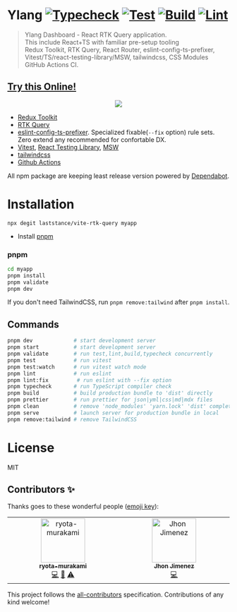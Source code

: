 # Ylang [![Typecheck](https://github.com/laststance/vite-rtk-query/actions/workflows/typecheck.yml/badge.svg)](https://github.com/laststance/vite-rtk-query/actions/workflows/typecheck.yml) [![Test](https://github.com/laststance/vite-rtk-query/actions/workflows/test.yml/badge.svg)](https://github.com/laststance/vite-rtk-query/actions/workflows/test.yml) [![Build](https://github.com/laststance/vite-rtk-query/actions/workflows/build.yml/badge.svg)](https://github.com/laststance/vite-rtk-query/actions/workflows/build.yml) [![Lint](https://github.com/laststance/vite-rtk-query/actions/workflows/lint.yml/badge.svg)](https://github.com/laststance/vite-rtk-query/actions/workflows/lint.yml)

> Ylang Dashboard - React RTK Query application.  
> This include React+TS with familiar pre-setup tooling  
> Redux Toolkit, RTK Query, React Router, eslint-config-ts-prefixer, Vitest/TS/react-testing-library/MSW, tailwindcss, CSS Modules GitHub Actions CI.

## [Try this Online!](https://codesandbox.io/p/github/laststance/vite-rtk-query/main?import=true&layout=%257B%2522sidebarPanel%2522%253A%2522GIT%2522%252C%2522rootPanelGroup%2522%253A%257B%2522direction%2522%253A%2522horizontal%2522%252C%2522contentType%2522%253A%2522UNKNOWN%2522%252C%2522type%2522%253A%2522PANEL_GROUP%2522%252C%2522id%2522%253A%2522ROOT_LAYOUT%2522%252C%2522panels%2522%253A%255B%257B%2522type%2522%253A%2522PANEL_GROUP%2522%252C%2522contentType%2522%253A%2522UNKNOWN%2522%252C%2522direction%2522%253A%2522vertical%2522%252C%2522id%2522%253A%2522clld7m4o8000h3b6hsmaawe7i%2522%252C%2522sizes%2522%253A%255B70%252C30%255D%252C%2522panels%2522%253A%255B%257B%2522type%2522%253A%2522PANEL_GROUP%2522%252C%2522contentType%2522%253A%2522EDITOR%2522%252C%2522direction%2522%253A%2522horizontal%2522%252C%2522id%2522%253A%2522EDITOR%2522%252C%2522panels%2522%253A%255B%257B%2522type%2522%253A%2522PANEL%2522%252C%2522contentType%2522%253A%2522EDITOR%2522%252C%2522id%2522%253A%2522clld7m4o8000c3b6hpg0lt6ua%2522%257D%255D%252C%2522sizes%2522%253A%255B100%255D%257D%252C%257B%2522type%2522%253A%2522PANEL_GROUP%2522%252C%2522contentType%2522%253A%2522SHELLS%2522%252C%2522direction%2522%253A%2522horizontal%2522%252C%2522id%2522%253A%2522SHELLS%2522%252C%2522panels%2522%253A%255B%257B%2522type%2522%253A%2522PANEL%2522%252C%2522contentType%2522%253A%2522SHELLS%2522%252C%2522id%2522%253A%2522clld7m4o8000g3b6h3s4es0r6%2522%257D%255D%252C%2522sizes%2522%253A%255B100%255D%257D%255D%257D%252C%257B%2522type%2522%253A%2522PANEL_GROUP%2522%252C%2522contentType%2522%253A%2522DEVTOOLS%2522%252C%2522direction%2522%253A%2522vertical%2522%252C%2522id%2522%253A%2522DEVTOOLS%2522%252C%2522panels%2522%253A%255B%257B%2522type%2522%253A%2522PANEL%2522%252C%2522contentType%2522%253A%2522DEVTOOLS%2522%252C%2522id%2522%253A%2522clld7m4o8000e3b6h9st3psvm%2522%257D%255D%252C%2522sizes%2522%253A%255B100%255D%257D%255D%252C%2522sizes%2522%253A%255B47.960956959972194%252C52.039043040027806%255D%257D%252C%2522tabbedPanels%2522%253A%257B%2522clld7m4o8000c3b6hpg0lt6ua%2522%253A%257B%2522id%2522%253A%2522clld7m4o8000c3b6hpg0lt6ua%2522%252C%2522activeTabId%2522%253A%2522clomqiwf8005h3b6lc4dltc9x%2522%252C%2522tabs%2522%253A%255B%257B%2522type%2522%253A%2522FILE%2522%252C%2522filepath%2522%253A%2522%252Fpackage.json%2522%252C%2522id%2522%253A%2522clomqiwf8005h3b6lc4dltc9x%2522%252C%2522mode%2522%253A%2522temporary%2522%252C%2522state%2522%253A%2522IDLE%2522%257D%255D%257D%252C%2522clld7m4o8000e3b6h9st3psvm%2522%253A%257B%2522id%2522%253A%2522clld7m4o8000e3b6h9st3psvm%2522%252C%2522tabs%2522%253A%255B%257B%2522type%2522%253A%2522SYSTEM_METRICS%2522%252C%2522id%2522%253A%2522clly7wlzp02e13b6ivx71nygd%2522%252C%2522mode%2522%253A%2522permanent%2522%257D%252C%257B%2522type%2522%253A%2522TASK_PORT%2522%252C%2522taskId%2522%253A%2522dev%2522%252C%2522port%2522%253A3000%252C%2522id%2522%253A%2522clly8lfuo00ny3b6hdm37bbuy%2522%252C%2522mode%2522%253A%2522permanent%2522%252C%2522path%2522%253A%2522%252F%2522%257D%255D%252C%2522activeTabId%2522%253A%2522clly8lfuo00ny3b6hdm37bbuy%2522%257D%252C%2522clld7m4o8000g3b6h3s4es0r6%2522%253A%257B%2522id%2522%253A%2522clld7m4o8000g3b6h3s4es0r6%2522%252C%2522activeTabId%2522%253A%2522clld7mipg00ke3b6hpzob7gzb%2522%252C%2522tabs%2522%253A%255B%257B%2522id%2522%253A%2522clld7m4o8000f3b6hmbw6fmqd%2522%252C%2522mode%2522%253A%2522permanent%2522%252C%2522type%2522%253A%2522TERMINAL%2522%252C%2522shellId%2522%253A%2522clld7m4xm001xdai15pqz8fct%2522%257D%252C%257B%2522type%2522%253A%2522TASK_LOG%2522%252C%2522taskId%2522%253A%2522dev%2522%252C%2522id%2522%253A%2522clld7mipg00ke3b6hpzob7gzb%2522%252C%2522mode%2522%253A%2522permanent%2522%257D%252C%257B%2522type%2522%253A%2522TASK_LOG%2522%252C%2522taskId%2522%253A%2522CSB_RUN_OUTSIDE_CONTAINER%253D1%2520devcontainer%2520templates%2520apply%2520--template-id%2520%255C%2522ghcr.io%252Fdevcontainers%252Ftemplates%252Ftypescript-node%255C%2522%2520--template-args%2520%27%257B%257D%27%2520--features%2520%27%255B%255D%27%2522%252C%2522id%2522%253A%2522clomqn67i00bh3b6lqzvdc6qd%2522%252C%2522mode%2522%253A%2522permanent%2522%257D%255D%257D%257D%252C%2522showDevtools%2522%253Atrue%252C%2522showShells%2522%253Atrue%252C%2522showSidebar%2522%253Atrue%252C%2522sidebarPanelSize%2522%253A15%257D)

<div align="center">
    <a href="https://codesandbox.io/p/github/laststance/vite-rtk-query/main?import=true&layout=%257B%2522sidebarPanel%2522%253A%2522GIT%2522%252C%2522rootPanelGroup%2522%253A%257B%2522direction%2522%253A%2522horizontal%2522%252C%2522contentType%2522%253A%2522UNKNOWN%2522%252C%2522type%2522%253A%2522PANEL_GROUP%2522%252C%2522id%2522%253A%2522ROOT_LAYOUT%2522%252C%2522panels%2522%253A%255B%257B%2522type%2522%253A%2522PANEL_GROUP%2522%252C%2522contentType%2522%253A%2522UNKNOWN%2522%252C%2522direction%2522%253A%2522vertical%2522%252C%2522id%2522%253A%2522clld7m4o8000h3b6hsmaawe7i%2522%252C%2522sizes%2522%253A%255B70%252C30%255D%252C%2522panels%2522%253A%255B%257B%2522type%2522%253A%2522PANEL_GROUP%2522%252C%2522contentType%2522%253A%2522EDITOR%2522%252C%2522direction%2522%253A%2522horizontal%2522%252C%2522id%2522%253A%2522EDITOR%2522%252C%2522panels%2522%253A%255B%257B%2522type%2522%253A%2522PANEL%2522%252C%2522contentType%2522%253A%2522EDITOR%2522%252C%2522id%2522%253A%2522clld7m4o8000c3b6hpg0lt6ua%2522%257D%255D%252C%2522sizes%2522%253A%255B100%255D%257D%252C%257B%2522type%2522%253A%2522PANEL_GROUP%2522%252C%2522contentType%2522%253A%2522SHELLS%2522%252C%2522direction%2522%253A%2522horizontal%2522%252C%2522id%2522%253A%2522SHELLS%2522%252C%2522panels%2522%253A%255B%257B%2522type%2522%253A%2522PANEL%2522%252C%2522contentType%2522%253A%2522SHELLS%2522%252C%2522id%2522%253A%2522clld7m4o8000g3b6h3s4es0r6%2522%257D%255D%252C%2522sizes%2522%253A%255B100%255D%257D%255D%257D%252C%257B%2522type%2522%253A%2522PANEL_GROUP%2522%252C%2522contentType%2522%253A%2522DEVTOOLS%2522%252C%2522direction%2522%253A%2522vertical%2522%252C%2522id%2522%253A%2522DEVTOOLS%2522%252C%2522panels%2522%253A%255B%257B%2522type%2522%253A%2522PANEL%2522%252C%2522contentType%2522%253A%2522DEVTOOLS%2522%252C%2522id%2522%253A%2522clld7m4o8000e3b6h9st3psvm%2522%257D%255D%252C%2522sizes%2522%253A%255B100%255D%257D%255D%252C%2522sizes%2522%253A%255B47.960956959972194%252C52.039043040027806%255D%257D%252C%2522tabbedPanels%2522%253A%257B%2522clld7m4o8000c3b6hpg0lt6ua%2522%253A%257B%2522id%2522%253A%2522clld7m4o8000c3b6hpg0lt6ua%2522%252C%2522activeTabId%2522%253A%2522clomqiwf8005h3b6lc4dltc9x%2522%252C%2522tabs%2522%253A%255B%257B%2522type%2522%253A%2522FILE%2522%252C%2522filepath%2522%253A%2522%252Fpackage.json%2522%252C%2522id%2522%253A%2522clomqiwf8005h3b6lc4dltc9x%2522%252C%2522mode%2522%253A%2522temporary%2522%252C%2522state%2522%253A%2522IDLE%2522%257D%255D%257D%252C%2522clld7m4o8000e3b6h9st3psvm%2522%253A%257B%2522id%2522%253A%2522clld7m4o8000e3b6h9st3psvm%2522%252C%2522tabs%2522%253A%255B%257B%2522type%2522%253A%2522SYSTEM_METRICS%2522%252C%2522id%2522%253A%2522clly7wlzp02e13b6ivx71nygd%2522%252C%2522mode%2522%253A%2522permanent%2522%257D%252C%257B%2522type%2522%253A%2522TASK_PORT%2522%252C%2522taskId%2522%253A%2522dev%2522%252C%2522port%2522%253A3000%252C%2522id%2522%253A%2522clly8lfuo00ny3b6hdm37bbuy%2522%252C%2522mode%2522%253A%2522permanent%2522%252C%2522path%2522%253A%2522%252F%2522%257D%255D%252C%2522activeTabId%2522%253A%2522clly8lfuo00ny3b6hdm37bbuy%2522%257D%252C%2522clld7m4o8000g3b6h3s4es0r6%2522%253A%257B%2522id%2522%253A%2522clld7m4o8000g3b6h3s4es0r6%2522%252C%2522activeTabId%2522%253A%2522clld7mipg00ke3b6hpzob7gzb%2522%252C%2522tabs%2522%253A%255B%257B%2522id%2522%253A%2522clld7m4o8000f3b6hmbw6fmqd%2522%252C%2522mode%2522%253A%2522permanent%2522%252C%2522type%2522%253A%2522TERMINAL%2522%252C%2522shellId%2522%253A%2522clld7m4xm001xdai15pqz8fct%2522%257D%252C%257B%2522type%2522%253A%2522TASK_LOG%2522%252C%2522taskId%2522%253A%2522dev%2522%252C%2522id%2522%253A%2522clld7mipg00ke3b6hpzob7gzb%2522%252C%2522mode%2522%253A%2522permanent%2522%257D%252C%257B%2522type%2522%253A%2522TASK_LOG%2522%252C%2522taskId%2522%253A%2522CSB_RUN_OUTSIDE_CONTAINER%253D1%2520devcontainer%2520templates%2520apply%2520--template-id%2520%255C%2522ghcr.io%252Fdevcontainers%252Ftemplates%252Ftypescript-node%255C%2522%2520--template-args%2520%27%257B%257D%27%2520--features%2520%27%255B%255D%27%2522%252C%2522id%2522%253A%2522clomqn67i00bh3b6lqzvdc6qd%2522%252C%2522mode%2522%253A%2522permanent%2522%257D%255D%257D%257D%252C%2522showDevtools%2522%253Atrue%252C%2522showShells%2522%253Atrue%252C%2522showSidebar%2522%253Atrue%252C%2522sidebarPanelSize%2522%253A15%257D">
        <img src="https://digital3.nyc3.cdn.digitaloceanspaces.com/vite-rtk-query.gif" />
    </a>
</div>

- [Redux Toolkit](https://redux-toolkit.js.org/)
- [RTK Query](https://redux-toolkit.js.org/rtk-query/overview)
- [eslint-config-ts-prefixer](https://github.com/laststance/eslint-config-ts-prefixer). Specialized fixable(`--fix` option) rule sets. Zero extend any recommended for confortable DX.
- [Vitest](https://vitest.dev/), [React Testing Library](https://testing-library.com/docs/react-testing-library/intro/), [MSW](https://mswjs.io/)
- [tailwindcss](https://tailwindcss.com/)
- [Github Actions](https://github.com/features/actions)

All npm package are keeping least release version powered by [Dependabot](https://github.com/dependabot).

# Installation

```
npx degit laststance/vite-rtk-query myapp
```

- Install [pnpm](https://pnpm.io/installation)

### pnpm

```sh
cd myapp
pnpm install
pnpm validate
pnpm dev
```

If you don't need TailwindCSS, run `pnpm remove:tailwind` after `pnpm install`.

## Commands

```bash
pnpm dev             # start development server
pnpm start           # start development server
pnpm validate        # run test,lint,build,typecheck concurrently
pnpm test            # run vitest
pnpm test:watch      # run vitest watch mode
pnpm lint            # run eslint
pnpm lint:fix         # run eslint with --fix option
pnpm typecheck       # run TypeScript compiler check
pnpm build           # build production bundle to 'dist' directly
pnpm prettier        # run prettier for json|yml|css|md|mdx files
pnpm clean           # remove 'node_modules' 'yarn.lock' 'dist' completely
pnpm serve           # launch server for production bundle in local
pnpm remove:tailwind # remove TailwindCSS
```

# License

MIT

## Contributors ✨

Thanks goes to these wonderful people ([emoji key](https://allcontributors.org/docs/en/emoji-key)):

<!-- ALL-CONTRIBUTORS-LIST:START - Do not remove or modify this section -->
<!-- prettier-ignore-start -->
<!-- markdownlint-disable -->
<table>
  <tbody>
    <tr>
      <td align="center" valign="top" width="14.28%"><a href="http://ryota-murakami.github.io/"><img src="https://avatars1.githubusercontent.com/u/5501268?s=400&u=7bf6b1580b95930980af2588ef0057f3e9ec1ff8&v=4?s=100" width="100px;" alt="ryota-murakami"/><br /><sub><b>ryota-murakami</b></sub></a><br /><a href="https://github.com/laststance/vite-rtk-query/laststance/vite-rtk-query/commits?author=ryota-murakami" title="Code">💻</a> <a href="https://github.com/laststance/vite-rtk-query/laststance/vite-rtk-query/commits?author=ryota-murakami" title="Documentation">📖</a> <a href="https://github.com/laststance/vite-rtk-query/laststance/vite-rtk-query/commits?author=ryota-murakami" title="Tests">⚠️</a></td>
      <td align="center" valign="top" width="14.28%"><a href="https://github.com/jhonber"><img src="https://avatars.githubusercontent.com/u/451392?v=4?s=100" width="100px;" alt="Jhon Jimenez"/><br /><sub><b>Jhon Jimenez</b></sub></a><br /><a href="https://github.com/laststance/vite-rtk-query/laststance/vite-rtk-query/commits?author=jhonber" title="Code">💻</a></td>
    </tr>
  </tbody>
</table>

<!-- markdownlint-restore -->
<!-- prettier-ignore-end -->

<!-- ALL-CONTRIBUTORS-LIST:END -->

This project follows the [all-contributors](https://github.com/all-contributors/all-contributors) specification. Contributions of any kind welcome!

